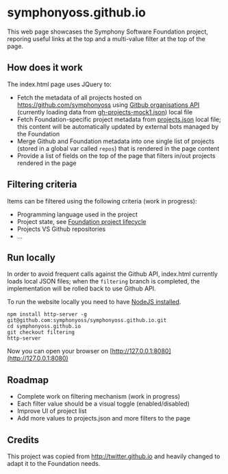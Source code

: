 # symphonyoss.github.io

This web page showcases the Symphony Software Foundation project, reporing useful links at the top and a multi-value filter at the top of the page.

## How does it work
The index.html page uses JQuery to:
- Fetch the metadata of all projects hosted on https://github.com/symphonyoss using [Gitbub organisations API](https://developer.github.com/v3/orgs/) (currently loading data from [gh-projects-mock1.json](gh-projects-mock1.json)) local file
- Fetch Foundation-specific project metadata from [projects.json](projects.json) local file; this content will be automatically updated by external bots managed by the Foundation
- Merge Github and Foundation metadata into one single list of projects (stored in a global var called `repos`) that is rendered in the page content
- Provide a list of fields on the top of the page that filters in/out projects rendered in the page

## Filtering criteria

Items can be filtered using the following criteria (work in progress):
- Programming language used in the project
- Project state, see [Foundation project lifecycle](https://symphonyoss.atlassian.net/wiki/display/FM/Project+Lifecycle)
- Projects VS Github repositories
- ...

## Run locally
In order to avoid frequent calls against the Github API, index.html currently loads local JSON files; when the `filtering` branch is completed, the implementation will be rolled back to use Github API.

To run the website locally you need to have [NodeJS installed](https://nodejs.org/en/).

```
npm install http-server -g
git@github.com:symphonyoss/symphonyoss.github.io.git
cd symphonyoss.github.io
git checkout filtering
http-server
```
Now you can open your browser on [http://127.0.0.1:8080](http://127.0.0.1:8080)

## Roadmap
- Complete work on filtering mechanism (work in progress)
- Each filter value should be a visual toggle (enabled/disabled)
- Improve UI of project list
- Add more values to projects.json and more filters to the page

## Credits

This project was copied from http://twitter.github.io and heavily changed to adapt it to the Foundation needs.

